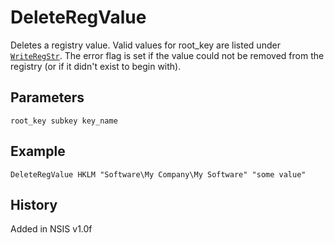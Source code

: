 # DeleteRegValue

Deletes a registry value. Valid values for root_key are listed under [`WriteRegStr`][1]. The error flag is set if the value could not be removed from the registry (or if it didn't exist to begin with).

## Parameters

    root_key subkey key_name

## Example

    DeleteRegValue HKLM "Software\My Company\My Software" "some value"

## History

Added in NSIS v1.0f

[1]: WriteRegStr.md
